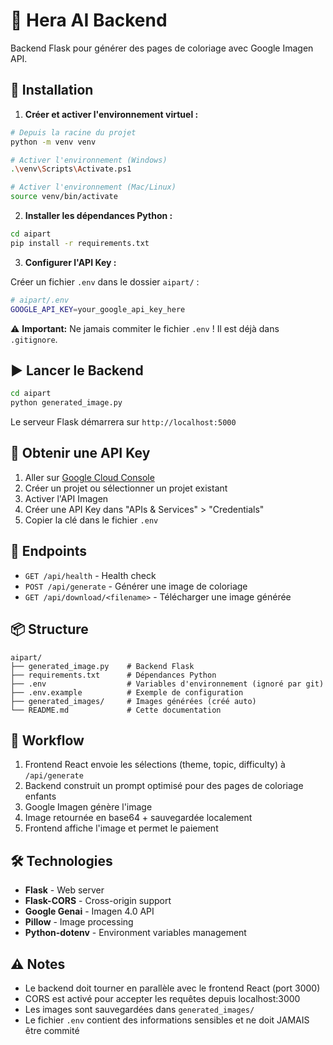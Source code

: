 # 🎨 Hera AI Backend

Backend Flask pour générer des pages de coloriage avec Google Imagen API.

## 🚀 Installation

1. **Créer et activer l'environnement virtuel :**

```bash
# Depuis la racine du projet
python -m venv venv

# Activer l'environnement (Windows)
.\venv\Scripts\Activate.ps1

# Activer l'environnement (Mac/Linux)
source venv/bin/activate
```

2. **Installer les dépendances Python :**

```bash
cd aipart
pip install -r requirements.txt
```

3. **Configurer l'API Key :**

Créer un fichier `.env` dans le dossier `aipart/` :

```bash
# aipart/.env
GOOGLE_API_KEY=your_google_api_key_here
```

⚠️ **Important:** Ne jamais commiter le fichier `.env` ! Il est déjà dans `.gitignore`.

## ▶️ Lancer le Backend

```bash
cd aipart
python generated_image.py
```

Le serveur Flask démarrera sur `http://localhost:5000`

## 🔑 Obtenir une API Key

1. Aller sur [Google Cloud Console](https://console.cloud.google.com/)
2. Créer un projet ou sélectionner un projet existant
3. Activer l'API Imagen
4. Créer une API Key dans "APIs & Services" > "Credentials"
5. Copier la clé dans le fichier `.env`

## 📡 Endpoints

- `GET /api/health` - Health check
- `POST /api/generate` - Générer une image de coloriage
- `GET /api/download/<filename>` - Télécharger une image générée

## 📦 Structure

```
aipart/
├── generated_image.py    # Backend Flask
├── requirements.txt      # Dépendances Python
├── .env                  # Variables d'environnement (ignoré par git)
├── .env.example          # Exemple de configuration
├── generated_images/     # Images générées (créé auto)
└── README.md             # Cette documentation
```

## 🔄 Workflow

1. Frontend React envoie les sélections (theme, topic, difficulty) à `/api/generate`
2. Backend construit un prompt optimisé pour des pages de coloriage enfants
3. Google Imagen génère l'image
4. Image retournée en base64 + sauvegardée localement
5. Frontend affiche l'image et permet le paiement

## 🛠️ Technologies

- **Flask** - Web server
- **Flask-CORS** - Cross-origin support
- **Google Genai** - Imagen 4.0 API
- **Pillow** - Image processing
- **Python-dotenv** - Environment variables management

## ⚠️ Notes

- Le backend doit tourner en parallèle avec le frontend React (port 3000)
- CORS est activé pour accepter les requêtes depuis localhost:3000
- Les images sont sauvegardées dans `generated_images/`
- Le fichier `.env` contient des informations sensibles et ne doit JAMAIS être commité
